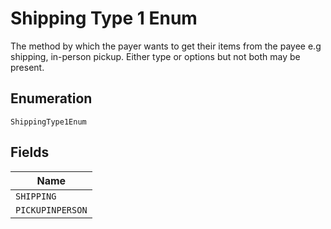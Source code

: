 
# Shipping Type 1 Enum

The method by which the payer wants to get their items from the payee e.g shipping, in-person pickup. Either type or options but not both may be present.

## Enumeration

`ShippingType1Enum`

## Fields

| Name |
|  --- |
| `SHIPPING` |
| `PICKUPINPERSON` |

